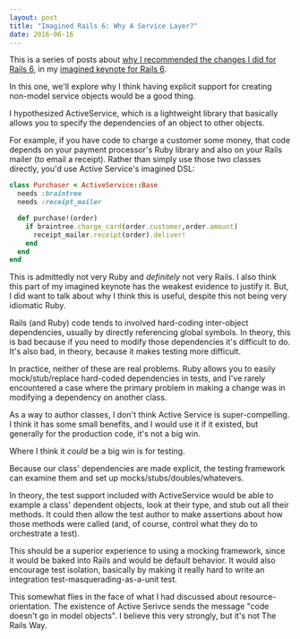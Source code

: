 ```yaml
---
layout: post
title: "Imagined Rails 6: Why A Service Layer?"
date: 2016-06-16
---
```


This is a series of posts about [why I recommended the changes I did for Rails 6][rails6-why-intro], in my [imagined keynote
for Rails 6][rails6post].

In this one, we'll explore why I think having explicit support for creating non-model service objects would be a good thing.

<!-- more -->

I hypothesized ActiveService, which is a lightweight library that basically allows you to specify the dependencies of an object to other objects.

For example, if you have code to charge a customer some money, that code depends on your payment processor's Ruby library and also on your Rails mailer (to email a receipt).  Rather than simply use those two classes directly, you'd use Active Service's imagined DSL:

```ruby
class Purchaser < ActiveService::Base
  needs :braintree
  needs :receipt_mailer

  def purchase!(order)
    if braintree.charge_card(order.customer,order.amount)
      receipt_mailer.receipt(order).deliver!
    end
  end
end
```

This is admittedly not very Ruby and *definitely* not very Rails.  I also think this part of my imagined keynote has the weakest evidence to justify it.  But, I did want to talk about why I think this is useful, despite this not being very idiomatic Ruby.

Rails (and Ruby) code tends to involved hard-coding inter-object dependencies, usually by directly referencing global symbols.  In theory, this is bad because if you need to modify those dependencies it's difficult to do.  It's also bad, in theory, because it makes testing more difficult.

In practice, neither of these are real problems.  Ruby allows you to easily mock/stub/replace hard-coded dependencies in tests, and I've rarely encountered a case where the primary problem in making a change was in modifying a dependency on another class.

As a way to author classes, I don't think Active Service is super-compelling.  I think it has some small benefits, and I would use it if it existed, but generally for the production code, it's not a big win.

Where I think it *could* be a big win is for testing.

Because our class' dependencies are made explicit, the testing framework can examine them and set up mocks/stubs/doubles/whatevers.

In theory, the test support included with ActiveService would be able to example a class' dependent objects, look at their type, and stub out all their methods.  It could then allow the test author to make assertions about how those methods were called (and, of course, control what they do to orchestrate a test).

This should be a superior experience to using a mocking framework, since it would be baked into Rails and would be default behavior.  It would also encourage test isolation, basically by making it really hard to write an integration test-masquerading-as-a-unit test.

This somewhat flies in the face of what I had discussed about resource-orientation.  The existence of Active Serivce sends the message "code doesn't go in model objects".  I believe this very strongly, but it's not The Rails Way.


[rails6-why-intro]: http://naildrivin5.com/blog/2016/06/12/why-did-i-recommend-XX-for-rails-6.html
[rails6post]: http://naildrivin5.com/blog/2016/05/17/announcing-rails-6-an-imagined-roadmap.html
